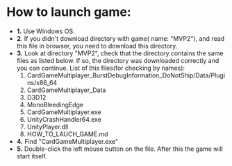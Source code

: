 # **How to launch game**:
- **1.** Use Windows OS.
- **2**. If you didn't download directory with game( name: "MVP2"), and read this file in browser, you need to download this directory.
- **3.** Look at directory "MVP2", check that the directory contains the same files as listed below. If so, the directory was downloaded correctly and you can continue. List of this files(for checking by names):
	1. CardGameMultiplayer_BurstDebugInformation_DoNotShip/Data/Plugins/x86_64
	2. CardGameMultiplayer_Data
	3. D3D12
	4. MonoBleedingEdge
	5. CardGameMultiplayer.exe
	6. UnityCrashHandler64.exe
	7. UnityPlayer.dll
	8. HOW_TO_LAUCH_GAME.md
- **4.** Find "CardGameMultiplayer.exe"
- **5.** Double-click the left mouse button on the file. After this the game will start itself.

